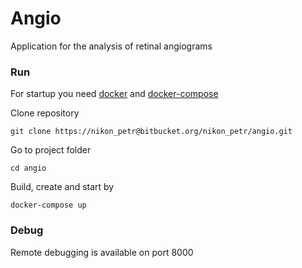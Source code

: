 # Angio
Application for the analysis of retinal angiograms

### Run

For startup you need [docker](https://www.docker.com/) and [docker-compose](https://docs.docker.com/compose/install/)

Clone repository
```
git clone https://nikon_petr@bitbucket.org/nikon_petr/angio.git
```

Go to project folder
```
cd angio
```

Build, create and start by
```
docker-compose up
```

### Debug

Remote debugging is available on port 8000

